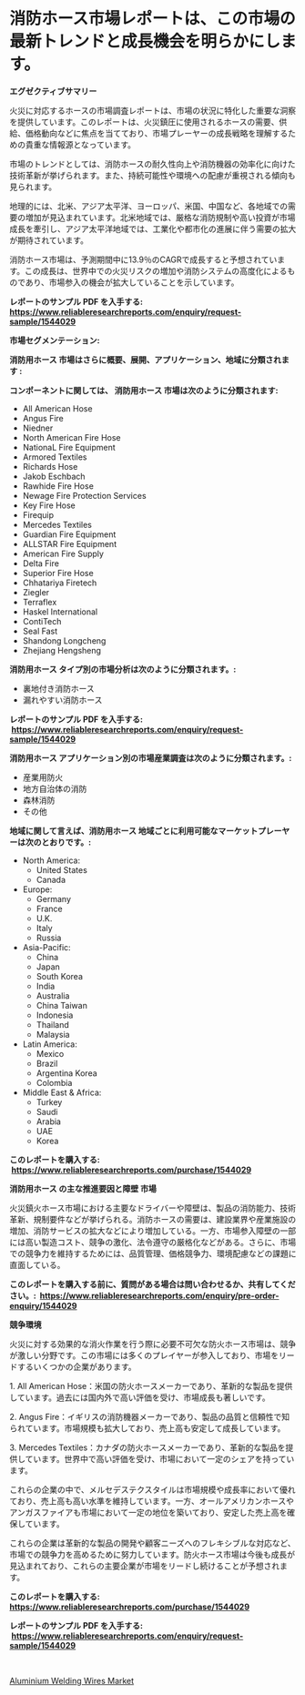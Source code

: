 <p><h1>消防ホース市場レポートは、この市場の最新トレンドと成長機会を明らかにします。</h1></p><p><strong>エグゼクティブサマリー</strong></p>
<p><p>火災に対応するホースの市場調査レポートは、市場の状況に特化した重要な洞察を提供しています。このレポートは、火災鎮圧に使用されるホースの需要、供給、価格動向などに焦点を当てており、市場プレーヤーの成長戦略を理解するための貴重な情報源となっています。</p><p>市場のトレンドとしては、消防ホースの耐久性向上や消防機器の効率化に向けた技術革新が挙げられます。また、持続可能性や環境への配慮が重視される傾向も見られます。</p><p>地理的には、北米、アジア太平洋、ヨーロッパ、米国、中国など、各地域での需要の増加が見込まれています。北米地域では、厳格な消防規制や高い投資が市場成長を牽引し、アジア太平洋地域では、工業化や都市化の進展に伴う需要の拡大が期待されています。</p><p>消防ホース市場は、予測期間中に13.9％のCAGRで成長すると予想されています。この成長は、世界中での火災リスクの増加や消防システムの高度化によるものであり、市場参入の機会が拡大していることを示しています。</p></p>
<p><strong>レポートのサンプル PDF を入手する: <a href="https://www.reliableresearchreports.com/enquiry/request-sample/1544029">https://www.reliableresearchreports.com/enquiry/request-sample/1544029</a></strong></p>
<p><strong>市場セグメンテーション:</strong></p>
<p><strong> 消防用ホース 市場はさらに概要、展開、アプリケーション、地域に分類されます :</strong></p>
<p><strong>コンポーネントに関しては、 消防用ホース 市場は次のように分類されます: &nbsp;</strong></p>
<p><ul><li>All American Hose</li><li>Angus Fire</li><li>Niedner</li><li>North American Fire Hose</li><li>NationaL Fire Equipment</li><li>Armored Textiles</li><li>Richards Hose</li><li>Jakob Eschbach</li><li>Rawhide Fire Hose</li><li>Newage Fire Protection Services</li><li>Key Fire Hose</li><li>Firequip</li><li>Mercedes Textiles</li><li>Guardian Fire Equipment</li><li>ALLSTAR Fire Equipment</li><li>American Fire Supply</li><li>Delta Fire</li><li>Superior Fire Hose</li><li>Chhatariya Firetech</li><li>Ziegler</li><li>Terraflex</li><li>Haskel International</li><li>ContiTech</li><li>Seal Fast</li><li>Shandong Longcheng</li><li>Zhejiang Hengsheng</li></ul></p>
<p><strong> 消防用ホース タイプ別の市場分析は次のように分類されます。:</strong></p>
<p><ul><li>裏地付き消防ホース</li><li>漏れやすい消防ホース</li></ul></p>
<p><strong>レポートのサンプル PDF を入手する: &nbsp;<a href="https://www.reliableresearchreports.com/enquiry/request-sample/1544029">https://www.reliableresearchreports.com/enquiry/request-sample/1544029</a></strong></p>
<p><strong> 消防用ホース アプリケーション別の市場産業調査は次のように分類されます。:</strong></p>
<p><ul><li>産業用防火</li><li>地方自治体の消防</li><li>森林消防</li><li>その他</li></ul></p>
<p><strong>地域に関して言えば、消防用ホース 地域ごとに利用可能なマーケットプレーヤーは次のとおりです。:</strong></p>
<p><ul>
    <li>
        North America:
        <ul>
            <li>United States</li>
            <li>Canada</li>
        </ul>
    </li>
    <li>
        Europe:
        <ul>
            <li>Germany</li>
            <li>France</li>
            <li>U.K.</li>
            <li>Italy</li>
            <li>Russia</li>
        </ul>
    </li>
    <li>
        Asia-Pacific:
        <ul>
            <li>China</li>
            <li>Japan</li>
            <li>South Korea</li>
            <li>India</li>
            <li>Australia</li>
            <li>China Taiwan</li>
            <li>Indonesia</li>
            <li>Thailand</li>
            <li>Malaysia</li>
        </ul>
    </li>
    <li>
        Latin America:
        <ul>
            <li>Mexico</li>
            <li>Brazil</li>
            <li>Argentina Korea</li>
            <li>Colombia</li>
        </ul>
    </li>
    <li>
        Middle East & Africa:
        <ul>
            <li>Turkey</li>
            <li>Saudi</li>
            <li>Arabia</li>
            <li>UAE</li>
            <li>Korea</li>
        </ul>
    </li>
    </ul></p>
<p><strong>このレポートを購入する: &nbsp;<a href="https://www.reliableresearchreports.com/purchase/1544029">https://www.reliableresearchreports.com/purchase/1544029</a></strong></p>
<p><strong>消防用ホース の主な推進要因と障壁 市場</strong></p>
<p><p>火災鎮火ホース市場における主要なドライバーや障壁は、製品の消防能力、技術革新、規制要件などが挙げられる。消防ホースの需要は、建設業界や産業施設の増加、消防サービスの拡大などにより増加している。一方、市場参入障壁の一部には高い製造コスト、競争の激化、法令遵守の厳格化などがある。さらに、市場での競争力を維持するためには、品質管理、価格競争力、環境配慮などの課題に直面している。</p></p>
<p><strong>このレポートを購入する前に、質問がある場合は問い合わせるか、共有してください。:&nbsp; <a href="https://www.reliableresearchreports.com/enquiry/pre-order-enquiry/1544029">https://www.reliableresearchreports.com/enquiry/pre-order-enquiry/1544029</a></strong></p>
<p><strong>競争環境</strong></p>
<p><p>火災に対する効果的な消火作業を行う際に必要不可欠な防火ホース市場は、競争が激しい分野です。この市場には多くのプレイヤーが参入しており、市場をリードするいくつかの企業があります。</p><p>1. All American Hose：米国の防火ホースメーカーであり、革新的な製品を提供しています。過去には国内外で高い評価を受け、市場成長も著しいです。</p><p>2. Angus Fire：イギリスの消防機器メーカーであり、製品の品質と信頼性で知られています。市場規模も拡大しており、売上高も安定して成長しています。</p><p>3. Mercedes Textiles：カナダの防火ホースメーカーであり、革新的な製品を提供しています。世界中で高い評価を受け、市場において一定のシェアを持っています。</p><p>これらの企業の中で、メルセデステクスタイルは市場規模や成長率において優れており、売上高も高い水準を維持しています。一方、オールアメリカンホースやアンガスファイアも市場において一定の地位を築いており、安定した売上高を確保しています。</p><p>これらの企業は革新的な製品の開発や顧客ニーズへのフレキシブルな対応など、市場での競争力を高めるために努力しています。防火ホース市場は今後も成長が見込まれており、これらの主要企業が市場をリードし続けることが予想されます。</p></p>
<p><strong>このレポートを購入する: &nbsp; <a href="https://www.reliableresearchreports.com/purchase/1544029">https://www.reliableresearchreports.com/purchase/1544029</a></strong></p>
<p><strong>レポートのサンプル PDF を入手する: &nbsp;<a href="https://www.reliableresearchreports.com/enquiry/request-sample/1544029">https://www.reliableresearchreports.com/enquiry/request-sample/1544029</a></strong><strong></strong></p>
<p>&nbsp;</p>
<p><p><a href="https://cute-banjo-8ca.notion.site/Aluminium-Welding-Wires-Market-Size-and-Growth-Market-Segmentation-Regional-and-Country-Breakdowns-61387d7272ce4967bb40e877cd8423c5">Aluminium Welding Wires Market</a></p></p>